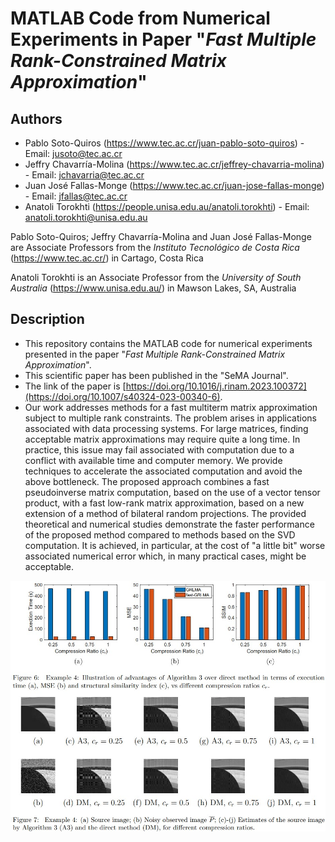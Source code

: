 # MATLAB Code from Numerical Experiments in Paper "*Fast Multiple Rank-Constrained Matrix Approximation*"

## Authors

* Pablo Soto-Quiros (https://www.tec.ac.cr/juan-pablo-soto-quiros) - Email: jusoto@tec.ac.cr
* Jeffry Chavarría-Molina (https://www.tec.ac.cr/jeffrey-chavarria-molina) - Email: jchavarria@tec.ac.cr
* Juan José Fallas-Monge (https://www.tec.ac.cr/juan-jose-fallas-monge) - Email: jfallas@tec.ac.cr
* Anatoli Torokhti (https://people.unisa.edu.au/anatoli.torokhti) - Email: anatoli.torokhti@unisa.edu.au

Pablo Soto-Quiros; Jeffry Chavarría-Molina and Juan José Fallas-Monge are Associate Professors from the *Instituto Tecnológico de Costa Rica* (https://www.tec.ac.cr/) in Cartago, Costa Rica

Anatoli Torokhti is an Associate Professor from the *University of South Australia* (https://www.unisa.edu.au/) in Mawson Lakes, SA, Australia

## Description

* This repository contains the MATLAB code for numerical experiments presented in the paper "*Fast Multiple Rank-Constrained Matrix Approximation*". 
* This scientific paper has been published in the "SeMA Journal".
* The link of the paper is [https://doi.org/10.1016/j.rinam.2023.100372](https://doi.org/10.1007/s40324-023-00340-6).
* Our work addresses  methods for a fast  multiterm  matrix approximation subject to multiple rank constraints. The problem arises in applications associated with data processing systems. For large matrices,  finding  acceptable matrix approximations  may require quite a long time. In practice, this issue may fail   associated with computation due to a conflict with available time and computer memory.
We provide  techniques to accelerate the associated computation and avoid the above  bottleneck. The proposed approach combines a fast pseudoinverse matrix computation, based on the use of a vector tensor product, with a fast low-rank matrix approximation, based on a new extension of a method of bilateral random projections. The provided theoretical and numerical studies  demonstrate the faster performance  of the proposed method  compared to  methods based on the SVD computation. It is achieved, in particular, at the cost of "a little bit" worse associated numerical error which, in many practical cases, might be acceptable.


<p align="center"><img width="1200" src="https://github.com/jusotoTEC/fastMultipleRC/blob/main/img/img.jpg"></p>
